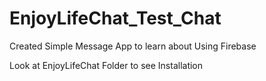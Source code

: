 # EnjoyLifeChat_Test_Chat
Created Simple Message App to learn about Using Firebase

Look at EnjoyLifeChat Folder to see Installation
